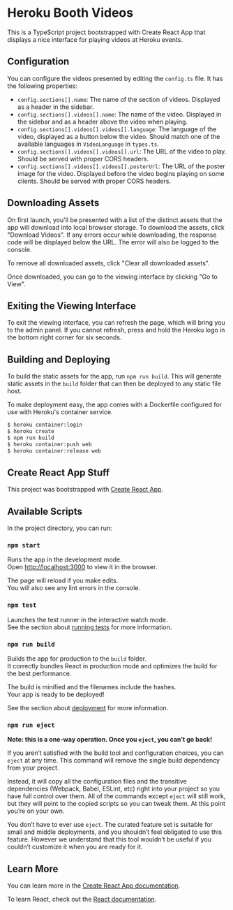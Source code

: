 # Heroku Booth Videos

This is a TypeScript project bootstrapped with Create React App that displays a nice interface for playing videos at Heroku events.

## Configuration

You can configure the videos presented by editing the `config.ts` file. It has the following properties:

- `config.sections[].name`: The name of the section of videos. Displayed as a header in the sidebar.
- `config.sections[].videos[].name`: The name of the video. Displayed in the sidebar and as a header above the video when playing.
- `config.sections[].videos[].videos[].language`: The language of the video, displayed as a button below the video. Should match one of the available languages in `VideoLanguage` in `types.ts`.
- `config.sections[].videos[].videos[].url`: The URL of the video to play. Should be served with proper CORS headers.
- `config.sections[].videos[].videos[].posterUrl`: The URL of the poster image for the video. Displayed before the video begins playing on some clients. Should be served with proper CORS headers.

## Downloading Assets

On first launch, you'll be presented with a list of the distinct assets that the app will download into local browser storage. To download the assets, click "Download Videos". If any errors occur while downloading, the response code will be displayed below the URL. The error will also be logged to the console.

To remove all downloaded assets, click "Clear all downloaded assets".

Once downloaded, you can go to the viewing interface by clicking "Go to View".

## Exiting the Viewing Interface

To exit the viewing interface, you can refresh the page, which will bring you to the admin panel. If you cannot refresh, press and hold the Heroku logo in the bottom right corner for six seconds.

## Building and Deploying

To build the static assets for the app, run `npm run build`. This will generate static assets in the `build` folder that can then be deployed to any static file host.

To make deployment easy, the app comes with a Dockerfile configured for use with Heroku's container service.

```sh
$ heroku container:login
$ heroku create
$ npm run build
$ heroku container:push web
$ heroku container:release web
```

## Create React App Stuff

This project was bootstrapped with [Create React App](https://github.com/facebook/create-react-app).

## Available Scripts

In the project directory, you can run:

### `npm start`

Runs the app in the development mode.<br>
Open [http://localhost:3000](http://localhost:3000) to view it in the browser.

The page will reload if you make edits.<br>
You will also see any lint errors in the console.

### `npm test`

Launches the test runner in the interactive watch mode.<br>
See the section about [running tests](https://facebook.github.io/create-react-app/docs/running-tests) for more information.

### `npm run build`

Builds the app for production to the `build` folder.<br>
It correctly bundles React in production mode and optimizes the build for the best performance.

The build is minified and the filenames include the hashes.<br>
Your app is ready to be deployed!

See the section about [deployment](https://facebook.github.io/create-react-app/docs/deployment) for more information.

### `npm run eject`

**Note: this is a one-way operation. Once you `eject`, you can’t go back!**

If you aren’t satisfied with the build tool and configuration choices, you can `eject` at any time. This command will remove the single build dependency from your project.

Instead, it will copy all the configuration files and the transitive dependencies (Webpack, Babel, ESLint, etc) right into your project so you have full control over them. All of the commands except `eject` will still work, but they will point to the copied scripts so you can tweak them. At this point you’re on your own.

You don’t have to ever use `eject`. The curated feature set is suitable for small and middle deployments, and you shouldn’t feel obligated to use this feature. However we understand that this tool wouldn’t be useful if you couldn’t customize it when you are ready for it.

## Learn More

You can learn more in the [Create React App documentation](https://facebook.github.io/create-react-app/docs/getting-started).

To learn React, check out the [React documentation](https://reactjs.org/).
